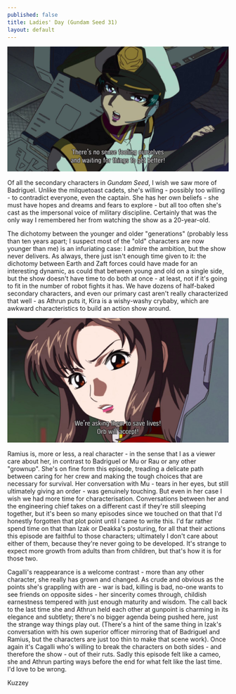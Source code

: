 ```yaml
---
published: false
title: Ladies' Day (Gundam Seed 31)
layout: default
---
```

![](/fooling.jpg)

Of all the secondary characters in *Gundam Seed*, I wish we saw more of Badriguel. Unlike the milquetoast cadets, she's willing - possibly too willing - to contradict everyone, even the captain. She has her own beliefs - she must have hopes and dreams and fears to explore - but all too often she's cast as the impersonal voice of military discipline. Certainly that was the only way I remembered her from watching the show as a 20-year-old.

The dichotomy between the younger and older "generations" (probably less than ten years apart; I suspect most of the "old" characters are now younger than me) is an infuriating case: I admire the ambition, but the show never delivers. As always, there just isn't enough time given to it: the dichotomy between Earth and Zaft forces could have made for an interesting dynamic, as could that between young and old on a single side, but the show doesn't have time to do both at once - at least, not if it's going to fit in the number of robot fights it has. We have dozens of half-baked secondary characters, and even our primary cast aren't really characterized that well - as Athrun puts it, Kira is a wishy-washy crybaby, which are awkward characteristics to build an action show around.

![](/lives.jpg)

Ramius is, more or less, a real character - in the sense that I as a viewer care about her, in contrast to Badriguel or Mu or Rau or any other "grownup". She's on fine form this episode, treading a delicate path between caring for her crew and making the tough choices that are necessary for survival. Her conversation with Mu - tears in her eyes, but still ultimately giving an order - was genuinely touching. But even in her case I wish we had more time for characterisation. Conversations between her and the engineering chief takes on a different cast if they're still sleeping together, but it's been so many episodes since we touched on that that I'd honestly forgotten that plot point until I came to write this. I'd far rather spend time on that than Izak or Deakka's posturing, for all that their actions this episode are faithful to those characters; ultimately I don't care about either of them, because they're never going to be developed. It's strange to expect more growth from adults than from children, but that's how it is for those two.

Cagalli's reappearance is a welcome contrast - more than any other character, she really has grown and changed. As crude and obvious as the points she's grappling with are - war is bad, killing is bad, no-one wants to see friends on opposite sides - her sincerity comes through, childish earnestness tempered with just enough maturity and wisdom. The call back to the last time she and Athrun held each other at gunpoint is charming in its elegance and subtlety; there's no bigger agenda being pushed here, just the strange way things play out. (There's a hint of the same thing in Izak's conversation with his own superior officer mirroring that of Badriguel and Ramius, but the characters are just too thin to make that scene work). Once again it's Cagalli who's willing to break the characters on both sides - and therefore the show - out of their ruts. Sadly this episode felt like a cameo, she and Athrun parting ways before the end for what felt like the last time. I'd love to be wrong.



Kuzzey